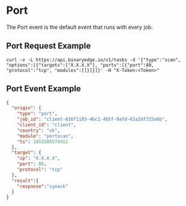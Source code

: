 # Port

The Port event is the default event that runs with every job.

## Port Request Example

```
curl -v -L https://api.binaryedge.io/v1/tasks -d '{"type":"scan", "options":[{"targets":["X.X.X.X"], "ports":[{"port":80, "protocol":"tcp", "modules":[]}]}]}' -H "X-Token:<Token>"
```

## Port Event Example

```json
{
  "origin": {
    "type": "port",
    "job_id": "client-816f1185-4bc1-4b5f-9a7d-61a2df315a6b",
    "client_id": "client",
    "country": "uk",
    "module": "portscan",
    "ts": 1453385574412
  },
  "target": {
    "ip": "X.X.X.X",
    "port": 80,
    "protocol": "tcp"
  },
  "result":{
  	"response":"synack"
  }
}
```
